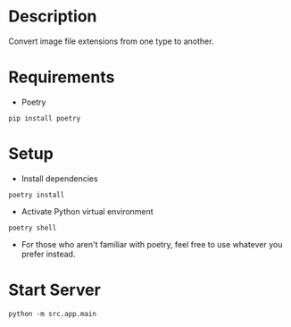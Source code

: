 # Description
Convert image file extensions from one type to another.

# Requirements
- Poetry
```
pip install poetry
```

# Setup
- Install dependencies
```
poetry install
```
- Activate Python virtual environment
```
poetry shell
```
- For those who aren't familiar with poetry, feel free to use whatever you prefer instead.

# Start Server
```
python -m src.app.main
```